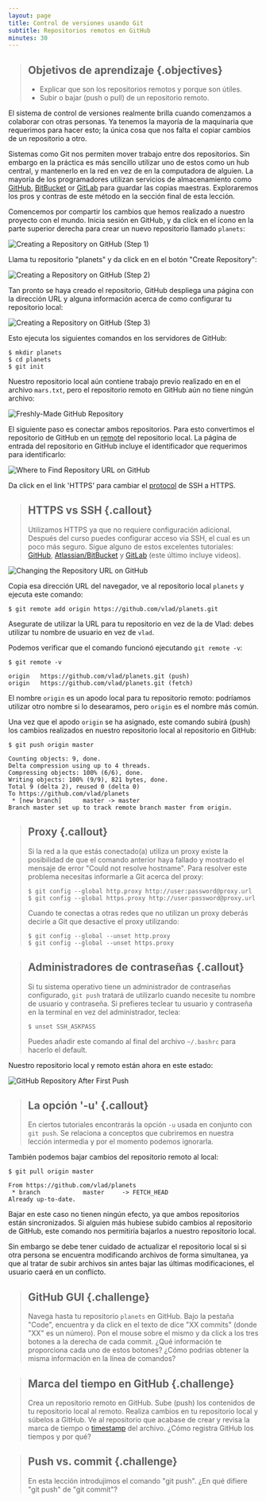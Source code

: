 ```yaml
---
layout: page
title: Control de versiones usando Git
subtitle: Repositorios remotos en GitHub
minutes: 30
---
```

> ## Objetivos de aprendizaje {.objectives}
>
> *   Explicar que son los repositorios remotos y porque son útiles.
> *   Subir o bajar (push o pull) de un repositorio remoto.

El sistema de control de versiones realmente brilla
cuando comenzamos a colaborar con otras personas. 
Ya tenemos la mayoría de la maquinaria que requerimos para hacer esto;
la única cosa que nos falta el copiar cambios de un repositorio a otro. 

Sistemas como Git nos permiten mover trabajo entre dos repositorios. 
Sin embargo en la práctica es más sencillo utilizar uno de estos 
como un hub central, y mantenerlo en la red en vez de en la computadora
de alguien. La mayoría de los programadores utilizan servicios de almacenamiento como
[GitHub](http://github.com),
[BitBucket](http://bitbucket.org) or
[GitLab](http://gitlab.com/)
para guardar las copias maestras.
Exploraremos los pros y contras de este método en la sección final de esta lección.

Comencemos por compartir los cambios que hemos realizado a nuestro proyecto con el 
mundo. 
Inicia sesión en GitHub,
y da click en el ícono en la parte superior derecha para crear un nuevo repositorio 
llamado `planets`:

![Creating a Repository on GitHub (Step 1)](fig/github-create-repo-01.png)

Llama tu repositorio "planets" y da click en en el botón "Create Repository":

![Creating a Repository on GitHub (Step 2)](fig/github-create-repo-02.png)

Tan pronto se haya creado el repositorio, 
GitHub despliega una página con la dirección URL y alguna información acerca de como
configurar tu repositorio local:

![Creating a Repository on GitHub (Step 3)](fig/github-create-repo-03.png)

Esto ejecuta los siguientes comandos en los servidores de GitHub:

~~~ {.bash}
$ mkdir planets
$ cd planets
$ git init
~~~

Nuestro repositorio local aún contiene trabajo previo realizado en 
en el archivo `mars.txt`, pero el repositorio remoto en GitHub aún
no tiene ningún archivo:

![Freshly-Made GitHub Repository](fig/git-freshly-made-github-repo.svg)

El siguiente paso es conectar ambos repositorios.
Para esto convertimos el repositorio de GitHub en un [remote](reference.html#remote)
del repositorio local. 
La página de entrada del repositorio en GitHub incluye
el identificador que requerimos para identificarlo:

![Where to Find Repository URL on GitHub](fig/github-find-repo-string.png)

Da click en el link 'HTTPS' para cambiar el [protocol](reference.html#protocol) de SSH a HTTPS.

> ## HTTPS vs SSH {.callout}
>
> Utilizamos HTTPS ya que no requiere configuración adicional. 
> Después del curso puedes configurar acceso via SSH, el cual es un poco más seguro. 
> Sigue alguno de estos excelentes tutoriales:
> [GitHub](https://help.github.com/articles/generating-ssh-keys),
> [Atlassian/BitBucket](https://confluence.atlassian.com/display/BITBUCKET/Set+up+SSH+for+Git)
> y [GitLab](https://about.gitlab.com/2014/03/04/add-ssh-key-screencast/)
> (este último incluye videos).

![Changing the Repository URL on GitHub](fig/github-change-repo-string.png)

Copia esa dirección URL del navegador, 
ve al repositorio local `planets` y 
ejecuta este comando:

~~~ {.bash}
$ git remote add origin https://github.com/vlad/planets.git
~~~

Asegurate de utilizar la URL para tu repositorio en vez de la de Vlad:
debes utilizar tu nombre de usuario en vez de `vlad`.

Podemos verificar que el comando funcionó ejecutando `git remote -v`:

~~~ {.bash}
$ git remote -v
~~~
~~~ {.output}
origin   https://github.com/vlad/planets.git (push)
origin   https://github.com/vlad/planets.git (fetch)
~~~

El nombre `origin` es un apodo local para tu repositorio remoto:
podríamos utilizar otro nombre si lo desearamos, 
pero `origin` es el nombre más común. 

Una vez que el apodo `origin` se ha asignado, 
este comando subirá (push) los cambios realizados en nuestro repositorio local
al repositorio en GitHub:

~~~ {.bash}
$ git push origin master
~~~
~~~ {.output}
Counting objects: 9, done.
Delta compression using up to 4 threads.
Compressing objects: 100% (6/6), done.
Writing objects: 100% (9/9), 821 bytes, done.
Total 9 (delta 2), reused 0 (delta 0)
To https://github.com/vlad/planets
 * [new branch]      master -> master
Branch master set up to track remote branch master from origin.
~~~

> ## Proxy {.callout}
>
> Si la red a la que estás conectado(a) utiliza un proxy existe la posibilidad de que el
> comando anterior haya fallado y mostrado el mensaje de error "Could not resolve hostname". 
> Para resolver este problema necesitas informarle a Git acerca del proxy:
>
> ~~~ {.bash}
> $ git config --global http.proxy http://user:password@proxy.url
> $ git config --global https.proxy http://user:password@proxy.url
> ~~~
>
> Cuando te conectas a otras redes que no utilizan un proxy deberás
> decirle a Git que desactive el proxy utilizando:
>
> ~~~ {.bash}
> $ git config --global --unset http.proxy
> $ git config --global --unset https.proxy
> ~~~

> ## Administradores de contraseñas {.callout}
>
> Si tu sistema operativo tiene un administrador de contraseñas configurado, `git push` 
> tratará de utilizarlo cuando necesite tu nombre de usuario y contraseña. Si prefieres teclear tu 
> usuario y contraseña en la terminal en vez del administrador, teclea:
>
> ~~~ {.bash}
> $ unset SSH_ASKPASS
> ~~~
>
> Puedes añadir este comando al final del archivo `~/.bashrc` para hacerlo el 
> default.

Nuestro repositorio local y remoto están ahora en este estado:

![GitHub Repository After First Push](fig/github-repo-after-first-push.svg)

> ## La opción '-u' {.callout}
>
> En ciertos tutoriales encontrarás la opción `-u` usada en conjunto con `git push`.
> Se relaciona a conceptos que cubriremos en nuestra lección intermedia y 
> por el momento podemos ignorarla. 

También podemos bajar cambios del repositorio remoto al local:

~~~ {.bash}
$ git pull origin master
~~~
~~~ {.output}
From https://github.com/vlad/planets
 * branch            master     -> FETCH_HEAD
Already up-to-date.
~~~

Bajar en este caso no tienen ningún efecto, 
ya que ambos repositorios están sincronizados.
Si alguien más hubiese subido cambios al repositorio de GitHub, 
este comando nos permitiría bajarlos a nuestro repositorio local. 

Sin embargo se debe tener cuidado de actualizar el repositorio local si 
si otra  persona se encuentra modificando archivos de forma simultanea, ya que 
al tratar de subir archivos sin antes bajar las últimas modificaciones, el 
usuario caerá en un conflicto. 


> ## GitHub GUI {.challenge}
> 
> Navega hasta tu repositorio `planets` en GitHub.
> Bajo la pestaña "Code", encuentra y da click en el texto de dice "XX commits" (donde "XX" es un número). 
> Pon el mouse sobre el mismo y da click a los tres botones a la derecha de cada commit. 
> ¿Qué información te proporciona cada uno de estos botones?
> ¿Cómo podrías obtener la misma información en la línea de comandos?

> ## Marca del tiempo en GitHub {.challenge}
>
> Crea un repositorio remoto en GitHub.
> Sube (push) los contenidos de tu repositorio local al remoto. 
> Realiza cambios en tu repositorio local y súbelos a GitHub.
> Ve al repositorio que acabase de crear y revisa la marca de tiempo o [timestamp](reference.html#timestamp) del archivo.
> ¿Cómo registra GitHub los tiempos y por qué?

> ## Push vs. commit {.challenge}
>
> En esta lección introdujimos el comando "git push".
> ¿En qué difiere "git push" de "git commit"?

